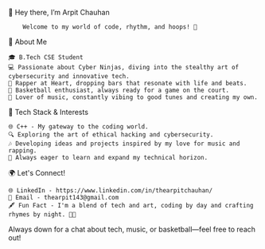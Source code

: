 👋 Hey there, I’m Arpit Chauhan

        Welcome to my world of code, rhythm, and hoops! 🚀

🙋 About Me

	🎓 B.Tech CSE Student
	💻 Passionate about Cyber Ninjas, diving into the stealthy art of cybersecurity and innovative tech.
	🎤 Rapper at Heart, dropping bars that resonate with life and beats.
	🏀 Basketball enthusiast, always ready for a game on the court.
	🎵 Lover of music, constantly vibing to good tunes and creating my own.

🔧 Tech Stack & Interests

	🌐 C++ - My gateway to the coding world.
	🔍 Exploring the art of ethical hacking and cybersecurity.
	🎶 Developing ideas and projects inspired by my love for music and rapping.
	🚀 Always eager to learn and expand my technical horizon.

🌍 Let's Connect!

	🌐 LinkedIn - https://www.linkedin.com/in/thearpitchauhan/
	📧 Email - thearpit143@gmail.com
	🖋️ Fun Fact - I'm a blend of tech and art, coding by day and crafting rhymes by night. 🚀🎤

Always down for a chat about tech, music, or basketball—feel free to reach out!


